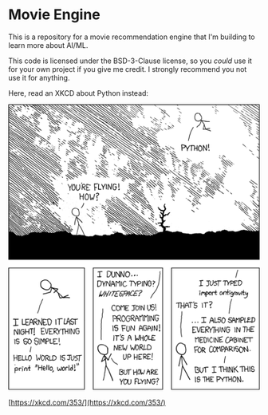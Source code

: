 # Movie Engine
This is a repository for a movie recommendation engine that I'm building to learn more about AI/ML.

This code is licensed under the BSD-3-Clause license, so you _could_ use it for your own project if you give me credit. I strongly recommend you not use it for anything.

Here, read an XKCD about Python instead:

![Python XKCD](python.png)

[https://xkcd.com/353/](https://xkcd.com/353/)